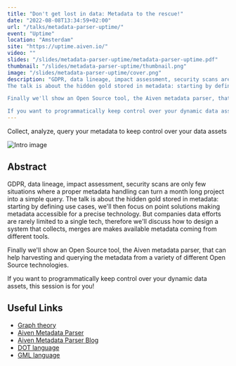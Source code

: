 ```yaml
---
title: "Don't get lost in data: Metadata to the rescue!"
date: "2022-08-08T13:34:59+02:00"
url: "/talks/metadata-parser-uptime/"
event: "Uptime"
location: "Amsterdam"
site: "https://uptime.aiven.io/"
video: ""
slides: "/slides/metadata-parser-uptime/metadata-parser-uptime.pdf"
thumbnail: "/slides/metadata-parser-uptime/thumbnail.png"
image: "/slides/metadata-parser-uptime/cover.png"
description: "GDPR, data lineage, impact assessment, security scans are only few situations where a proper metadata handling can turn a month long project into a simple query.
The talk is about the hidden gold stored in metadata: starting by defining use cases, we'll then focus on point solutions making metadata accessible for a precise technology. But companies data efforts are rarely limited to a single tech, therefore we'll discuss how to design a system that collects, merges are makes available metadata coming from different tools.

Finally we'll show an Open Source tool, the Aiven metadata parser, that can help harvesting and querying the metadata from a variety of different Open Source technologies.

If you want to programmatically keep control over your dynamic data assets, this session is for you!"
---
```




Collect, analyze, query your metadata to keep control over your data assets

<!--more-->

![Intro image](/slides/metadata-parser-uptime/cover.png)

## Abstract

GDPR, data lineage, impact assessment, security scans are only few situations where a proper metadata handling can turn a month long project into a simple query.
The talk is about the hidden gold stored in metadata: starting by defining use cases, we'll then focus on point solutions making metadata accessible for a precise technology. But companies data efforts are rarely limited to a single tech, therefore we'll discuss how to design a system that collects, merges are makes available metadata coming from different tools.

Finally we'll show an Open Source tool, the Aiven metadata parser, that can help harvesting and querying the metadata from a variety of different Open Source technologies.

If you want to programmatically keep control over your dynamic data assets, this session is for you!

## Useful Links

* [Graph theory](https://en.wikipedia.org/wiki/Graph_theory)
* [Aiven Metadata Parser](https://github.com/aiven/metadata-parser)
* [Aiven Metadata Parser Blog](https://aiven.io/blog/metadata-parser?utm_source=event&utm_medium=organic&utm_campaign=uptime_2022)
* [DOT language](https://graphviz.org/doc/info/lang.html)
* [GML language](https://en.wikipedia.org/wiki/Geography_Markup_Language)
